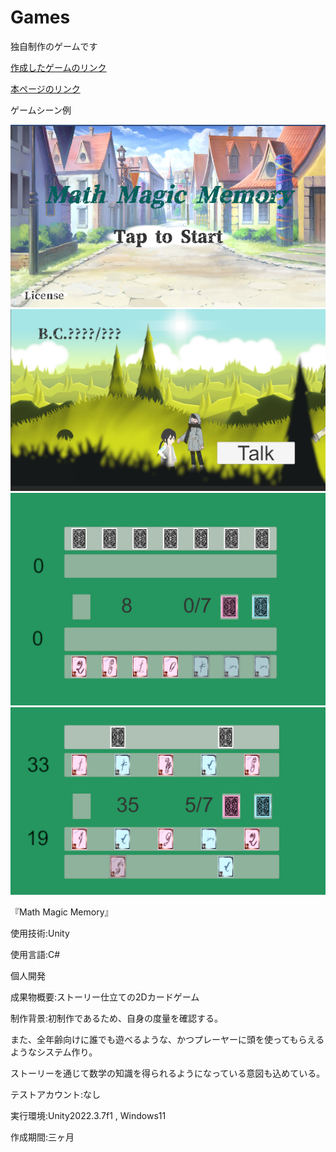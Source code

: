 # Games
独自制作のゲームです

[作成したゲームのリンク](https://unityroom.com/games/itokon0001)

[本ページのリンク](https://github.com/Ito-Koki/Games)
<p>ゲームシーン例</p>

![画像名](StartScene.png)
![画像名](StoryScene.png)
![画像名](BattleScene1.png)
![画像名](BattleScene2.png)


『Math Magic Memory』

使用技術:Unity

使用言語:C#

個人開発

成果物概要:ストーリー仕立ての2Dカードゲーム

制作背景:初制作であるため、自身の度量を確認する。

また、全年齢向けに誰でも遊べるような、かつプレーヤーに頭を使ってもらえるようなシステム作り。

ストーリーを通じて数学の知識を得られるようになっている意図も込めている。

テストアカウント:なし

実行環境:Unity2022.3.7f1 , Windows11

作成期間:三ヶ月

